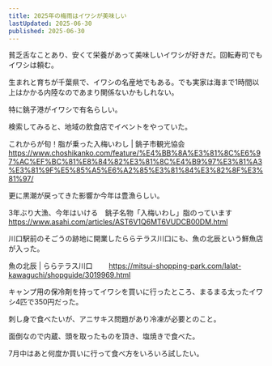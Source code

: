 ```yaml
---
title: 2025年の梅雨はイワシが美味しい
lastUpdated: 2025-06-30
published: 2025-06-30
---
```


貧乏舌なことあり、安くて栄養があって美味しいイワシが好きだ。回転寿司でもイワシは頼む。

生まれと育ちが千葉県で、イワシの名産地でもある。でも実家は海まで1時間以上はかかる内陸なのであまり関係ないかもしれない。

特に銚子港がイワシで有名らしい。

検索してみると、地域の飲食店でイベントをやっていた。

これからが旬！脂が乗った入梅いわし | 銚子市観光協会　　
https://www.choshikanko.com/feature/%E4%BB%8A%E3%81%8C%E6%97%AC%EF%BC%81%E8%84%82%E3%81%8C%E4%B9%97%E3%81%A3%E3%81%9F%E5%85%A5%E6%A2%85%E3%81%84%E3%82%8F%E3%81%97/


更に黒潮が戻ってきた影響か今年は豊漁らしい。

3年ぶり大漁、今年はいける　銚子名物「入梅いわし」脂のっています　　
https://www.asahi.com/articles/AST6V1Q6MT6VUDCB00DM.html


川口駅前のそごうの跡地に開業したららテラス川口にも、魚の北辰という鮮魚店が入った。

魚の北辰 | ららテラス川口　　
https://mitsui-shopping-park.com/lalat-kawaguchi/shopguide/3019969.html

キャンプ用の保冷剤を持ってイワシを買いに行ったところ、まるまる太ったイワシ4匹で350円だった。

刺し身で食べたいが、アニサキス問題があり冷凍が必要とのこと。

面倒なので内蔵、頭を取ったものを頂き、塩焼きで食べた。

7月中はあと何度か買いに行って食べ方をいろいろ試したい。
